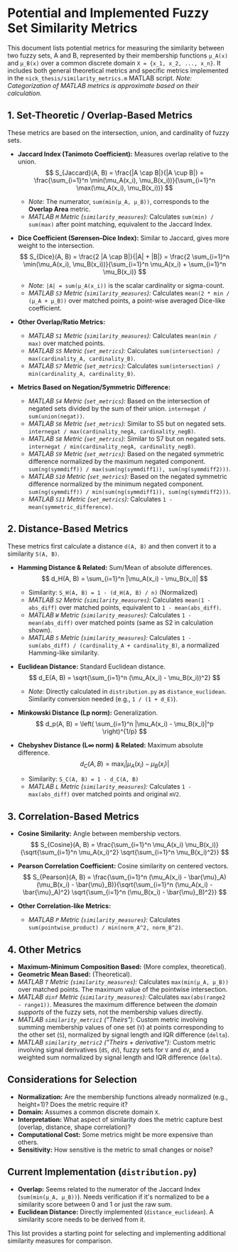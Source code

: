 # Potential and Implemented Fuzzy Set Similarity Metrics

This document lists potential metrics for measuring the similarity between two fuzzy sets, A and B, represented by their membership functions `μ_A(x)` and `μ_B(x)` over a common discrete domain `X = {x_1, x_2, ..., x_n}`. It includes both general theoretical metrics and specific metrics implemented in the `nick_thesis/similarity_metrics.m` MATLAB script. *Note: Categorization of MATLAB metrics is approximate based on their calculation.*

## 1. Set-Theoretic / Overlap-Based Metrics

These metrics are based on the intersection, union, and cardinality of fuzzy sets.

*   **Jaccard Index (Tanimoto Coefficient):** Measures overlap relative to the union.
    $$ S_{Jaccard}(A, B) = \frac{|A \cap B|}{|A \cup B|} = \frac{\sum_{i=1}^n \min(\mu_A(x_i), \mu_B(x_i))}{\sum_{i=1}^n \max(\mu_A(x_i), \mu_B(x_i))}
    $$
    *   *Note:* The numerator, `sum(min(μ_A, μ_B))`, corresponds to the **Overlap Area** metric.
    *   *MATLAB `M` Metric (`similarity_measures`):* Calculates `sum(min) / sum(max)` after point matching, equivalent to the Jaccard Index.

*   **Dice Coefficient (Sørensen–Dice Index):** Similar to Jaccard, gives more weight to the intersection.
    $$ S_{Dice}(A, B) = \frac{2 |A \cap B|}{|A| + |B|} = \frac{2 \sum_{i=1}^n \min(\mu_A(x_i), \mu_B(x_i))}{\sum_{i=1}^n \mu_A(x_i) + \sum_{i=1}^n \mu_B(x_i)} 
    $$
    *   *Note:* `|A| = sum(μ_A(x_i))` is the scalar cardinality or sigma-count.
    *   *MATLAB `S3` Metric (`similarity_measures`):* Calculates `mean(2 * min / (μ_A + μ_B))` over matched points, a point-wise averaged Dice-like coefficient.

*   **Other Overlap/Ratio Metrics:**
    *   *MATLAB `S1` Metric (`similarity_measures`):* Calculates `mean(min / max)` over matched points.
    *   *MATLAB `S5` Metric (`set_metrics`):* Calculates `sum(intersection) / max(cardinality_A, cardinality_B)`.
    *   *MATLAB `S7` Metric (`set_metrics`):* Calculates `sum(intersection) / min(cardinality_A, cardinality_B)`.

*   **Metrics Based on Negation/Symmetric Difference:**
    *   *MATLAB `S4` Metric (`set_metrics`):* Based on the intersection of negated sets divided by the sum of their union. `internegat / sum(union(negat))`.
    *   *MATLAB `S6` Metric (`set_metrics`):* Similar to S5 but on negated sets. `internegat / max(cardinality_negA, cardinality_negB)`.
    *   *MATLAB `S8` Metric (`set_metrics`):* Similar to S7 but on negated sets. `internegat / min(cardinality_negA, cardinality_negB)`.
    *   *MATLAB `S9` Metric (`set_metrics`):* Based on the negated symmetric difference normalized by the maximum negated component. `sum(ng(symmdiff)) / max(sum(ng(symmdiff1)), sum(ng(symmdiff2)))`.
    *   *MATLAB `S10` Metric (`set_metrics`):* Based on the negated symmetric difference normalized by the minimum negated component. `sum(ng(symmdiff)) / min(sum(ng(symmdiff1)), sum(ng(symmdiff2)))`.
    *   *MATLAB `S11` Metric (`set_metrics`):* Calculates `1 - mean(symmetric_difference)`.

## 2. Distance-Based Metrics

These metrics first calculate a distance `d(A, B)` and then convert it to a similarity `S(A, B)`.

*   **Hamming Distance & Related:** Sum/Mean of absolute differences.
    $$ d_H(A, B) = \sum_{i=1}^n |\mu_A(x_i) - \mu_B(x_i)| $$
    *   Similarity: `S_H(A, B) = 1 - (d_H(A, B) / n)` (Normalized)
    *   *MATLAB `S2` Metric (`similarity_measures`):* Calculates `mean(1 - abs_diff)` over matched points, equivalent to `1 - mean(abs_diff)`.
    *   *MATLAB `W` Metric (`similarity_measures`):* Calculates `1 - mean(abs_diff)` over matched points (same as S2 in calculation shown).
    *   *MATLAB `S` Metric (`similarity_measures`):* Calculates `1 - sum(abs_diff) / (cardinality_A + cardinality_B)`, a normalized Hamming-like similarity.

*   **Euclidean Distance:** Standard Euclidean distance.
    $$ d_E(A, B) = \sqrt{\sum_{i=1}^n (\mu_A(x_i) - \mu_B(x_i))^2}
    $$
    *   *Note:* Directly calculated in `distribution.py` as `distance_euclidean`. Similarity conversion needed (e.g., `1 / (1 + d_E)`).

*   **Minkowski Distance (Lp norm):** Generalization.
    $$ d_p(A, B) = \left( \sum_{i=1}^n |\mu_A(x_i) - \mu_B(x_i)|^p \right)^{1/p} $$

*   **Chebyshev Distance (L∞ norm) & Related:** Maximum absolute difference.
    $$ d_C(A, B) = \max_{i} |\mu_A(x_i) - \mu_B(x_i)| $$
    *   Similarity: `S_C(A, B) = 1 - d_C(A, B)`
    *   *MATLAB `L` Metric (`similarity_measures`):* Calculates `1 - max(abs_diff)` over matched points and original `mV2`.

## 3. Correlation-Based Metrics

*   **Cosine Similarity:** Angle between membership vectors.
    $$ S_{Cosine}(A, B) = \frac{\sum_{i=1}^n \mu_A(x_i) \mu_B(x_i)}{\sqrt{\sum_{i=1}^n \mu_A(x_i)^2} \sqrt{\sum_{i=1}^n \mu_B(x_i)^2}} $$

*   **Pearson Correlation Coefficient:** Cosine similarity on centered vectors.
    $$ S_{Pearson}(A, B) = \frac{\sum_{i=1}^n (\mu_A(x_i) - \bar{\mu}_A) (\mu_B(x_i) - \bar{\mu}_B)}{\sqrt{\sum_{i=1}^n (\mu_A(x_i) - \bar{\mu}_A)^2} \sqrt{\sum_{i=1}^n (\mu_B(x_i) - \bar{\mu}_B)^2}} $$

*   **Other Correlation-like Metrics:**
    *   *MATLAB `P` Metric (`similarity_measures`):* Calculates `sum(pointwise_product) / min(norm_A^2, norm_B^2)`.

## 4. Other Metrics

*   **Maximum-Minimum Composition Based:** (More complex, theoretical).
*   **Geometric Mean Based:** (Theoretical).
*   *MATLAB `T` Metric (`similarity_measures`):* Calculates `max(min(μ_A, μ_B))` over matched points. The maximum value of the pointwise intersection.
*   *MATLAB `dinf` Metric (`similarity_measures`):* Calculates `max(abs(range2 - range1))`. Measures the maximum difference between the *domain supports* of the fuzzy sets, not the membership values directly.
*   *MATLAB `similarity_metric1` ("Theirs"):* Custom metric involving summing membership values of one set (`V`) at points corresponding to the other set (`S`), normalized by signal length and IQR difference (`delta`).
*   *MATLAB `similarity_metric2` ("Theirs + derivative"):* Custom metric involving signal derivatives (`dS`, `dV`), fuzzy sets for `V` and `dV`, and a weighted sum normalized by signal length and IQR difference (`delta`).

## Considerations for Selection

*   **Normalization:** Are the membership functions already normalized (e.g., height=1)? Does the metric require it?
*   **Domain:** Assumes a common discrete domain `X`.
*   **Interpretation:** What aspect of similarity does the metric capture best (overlap, distance, shape correlation)?
*   **Computational Cost:** Some metrics might be more expensive than others.
*   **Sensitivity:** How sensitive is the metric to small changes or noise?

## Current Implementation (`distribution.py`)

*   **Overlap:** Seems related to the numerator of the Jaccard Index (`sum(min(μ_A, μ_B))`). Needs verification if it's normalized to be a similarity score between 0 and 1 or just the raw sum.
*   **Euclidean Distance:** Directly implemented (`distance_euclidean`). A similarity score needs to be derived from it.

This list provides a starting point for selecting and implementing additional similarity measures for comparison. 